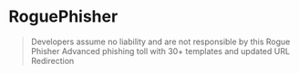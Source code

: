 # RoguePhisher
>Developers assume no liability and are not responsible by this Rogue Phisher
>Advanced phishing toll with 30+ templates and updated URL Redirection
